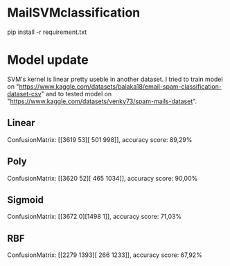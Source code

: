 # MailSVMclassification

pip install -r requirement.txt

# Model update

SVM's kernel is linear pretty useble in another dataset. I tried to train model on "https://www.kaggle.com/datasets/balaka18/email-spam-classification-dataset-csv" and to tested model on "https://www.kaggle.com/datasets/venky73/spam-mails-dataset".

## Linear
ConfusionMatrix: [[3619   53][ 501  998]], accuracy score: 89,29%

## Poly
ConfusionMatrix: [[3620   52][ 465 1034]], accuracy score: 90,00%

## Sigmoid
ConfusionMatrix: [[3672    0][1498    1]], accuracy score: 71,03%

## RBF
ConfusionMatrix: [[2279 1393][ 266 1233]], accuracy score: 67,92%